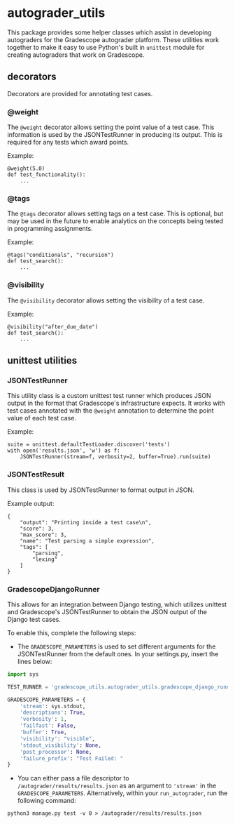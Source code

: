 # autograder_utils

This package provides some helper classes which assist in developing autograders
for the Gradescope autograder platform. These utilities work together to make it
easy to use Python's built in `unittest` module for creating autograders that
work on Gradescope.

## decorators

Decorators are provided for annotating test cases.

### @weight

The `@weight` decorator allows setting the point value of a test case. This
information is used by the JSONTestRunner in producing its output. This is
required for any tests which award points.

Example:
```
@weight(5.0)
def test_functionality():
    ...
```

### @tags

The `@tags` decorator allows setting tags on a test case. This is optional, but
may be used in the future to enable analytics on the concepts being tested in
programming assignments.

Example:
```
@tags("conditionals", "recursion")
def test_search():
    ...
```

### @visibility

The `@visibility` decorator allows setting the visibility of a test case.

Example:
```
@visibility("after_due_date")
def test_search():
    ...
```

## unittest utilities

### JSONTestRunner

This utility class is a custom unittest test runner which produces JSON output
in the format that Gradescope's infrastructure expects. It works with test cases
annotated with the `@weight` annotation to determine the point value of each
test case.

Example:
```
suite = unittest.defaultTestLoader.discover('tests')
with open('results.json', 'w') as f:
    JSONTestRunner(stream=f, verbosity=2, buffer=True).run(suite)
```

### JSONTestResult

This class is used by JSONTestRunner to format output in JSON.

Example output:

```
{
    "output": "Printing inside a test case\n",
    "score": 3,
    "max_score": 3,
    "name": "Test parsing a simple expression",
    "tags": [
        "parsing",
        "lexing"
    ]
}
```

### GradescopeDjangoRunner
This allows for an integration between Django testing, which utilizes unittest and Gradescope's JSONTestRunner to obtain the JSON output of the Django test cases. 

To enable this, complete the following steps:  

* The `GRADESCOPE_PARAMETERS` is used to set different arguments for the JSONTestRunner from the default ones. In your settings.py, insert the lines below: 
```python
import sys

TEST_RUNNER = 'gradescope_utils.autograder_utils.gradescope_django_runner.GradescopeDjangoRunner'

GRADESCOPE_PARAMETERS = {
    'stream': sys.stdout,
    'descriptions': True,
    'verbosity': 1,
    'failfast': False,
    'buffer': True,
    'visibility': "visible",
    'stdout_visibility': None,
    'post_processor': None,
    'failure_prefix': "Test Failed: "
}
```

* You can either pass a file descriptor to `/autograder/results/results.json` as an argument to `'stream'` in the `GRADESCOPE_PARAMETERS`. Alternatively, within your `run_autograder`, run the following command:
```
python3 manage.py test -v 0 > /autograder/results/results.json
```
